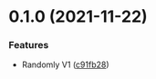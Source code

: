 # 0.1.0 (2021-11-22)


### Features

* Randomly V1 ([c91fb28](https://github.com/dxede/${npm_package_name}/commit/c91fb28f5fae6e8b264e61c45fc7593c6e50be0d))

